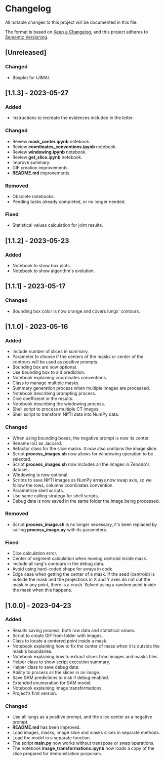 # Changelog

All notable changes to this project will be documented in this file.

The format is based on [Keep a Changelog](https://keepachangelog.com/en/1.0.0/), and this project adheres to [Semantic Versioning](https://semver.org/spec/v2.0.0.html).

## [Unreleased]

### Changed

- Boxplot for IJIMAI.

## [1.1.3] - 2023-05-27

### Added

- Instructions to recreate the evidences included in the letter.

### Changed

- Review **mask_center.ipynb** notebook.
- Review **coordinates_conventions.ipynb** notebook.
- Review **windowing.ipynb** notebook.
- Review **get_slice.ipynb** notebook.
- Improve summary.
- GIF creation improvements.
- **README.md** improvements.

### Removed

- Obsolete notebooks.
- Pending tasks already completed, or no longer needed.

### Fixed

- Statistical values calculation for joint results.

## [1.1.2] - 2023-05-23

### Added

- Notebook to show box plots.
- Notebook to show algorithm's evolution.

## [1.1.1] - 2023-05-17

### Changed

- Bounding box color is now orange and covers lungs' contours.

## [1.1.0] - 2023-05-16

### Added

- Include number of slices in summary.
- Parameter to choose if the centers of the masks or center of the contours will be used as positive prompts.
- Bounding box are now optional.
- Use bounding box to aid prediction.
- Notebook explaining coordinates conventions.
- Class to manage multiple masks.
- Summary generation process when multiple images are processed.
- Notebook describing prompting process.
- Dice coefficient in the results.
- Notebook describing the windowing process.
- Shell script to process multiple CT images.
- Shell script to transform NIfTI data into NumPy data.

### Changed

- When using bounding boxes, the negative prompt is now its center.
- Rename IoU as Jaccard.
- Refactor class for the slice masks. It now also contains the image slice.
- Script **process_images.sh** now allows for windowing operation to be selected.
- Script **process_images.sh** now includes all the images in Zenodo's dataset.
- Windowing is now optional.
- Scripts to save NIfTI images as NumPy arrays now swap axis, so we follow the rows, columns coordinates convention.
- Parametrize shell scripts.
- Use same calling strategy for shell scripts.
- Debug data is now saved in the same folder the image being processed.

### Removed

- Script **process_image.sh** is no longer necessary, it's been replaced by calling **process_image.py** with its parameters.

### Fixed

- Dice calculation error.
- Center of segment calculation when moving centroid inside mask.
- Include all lung's contours in the debug data.
- Avoid using hard-coded shape for arrays in code.
- Edge case when getting the center of a mask. If the seed (centroid) is outside the mask and the projections in X and Y axes do not cut the mask in any point, there is a crash. Solved using a random point inside the mask when this happens.

## [1.0.0] - 2023-04-23

### Added

- Results saving process, both raw data and statistical values.
- Script to create GIF from folder with images.
- Class to locate a centered point inside a mask.
- Notebook explaining how to fix the center of mass when it is outside the mask's boundaries.
- Notebook explaining how to extract slices from images and masks files.
- Helper class to show script execution summary.
- Helper class to save debug data.
- Ability to process all the slices in an image.
- Save SAM predictions to disk if debug enabled.
- Extended enumeration for SAM model.
- Notebook explaining image transformations.
- Project's first version.

### Changed

- Use all lungs as a positive prompt, and the slice center as a negative prompt.
- **README.md** has been improved.
- Load images, masks, image slice and masks slices in separate methods.
- Load the model in a separate function.
- The script **main.py** now works without transpose or swap operations.
- The notebook **image_transformations.ipynb** now loads a copy of the slice prepared for demonstration porpoises.
